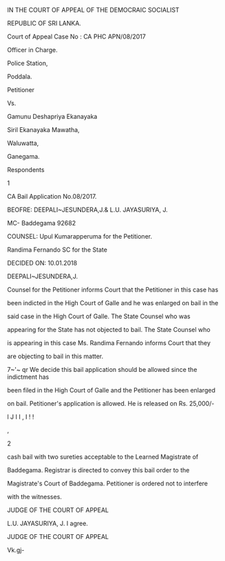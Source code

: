IN THE COURT OF APPEAL OF THE DEMOCRAIC SOCIALIST

REPUBLIC OF SRI LANKA.

Court of Appeal Case No : CA PHC APN/08/2017

Officer in Charge.

Police Station,

Poddala.

Petitioner

Vs.

Gamunu Deshapriya Ekanayaka

Siril Ekanayaka Mawatha,

Waluwatta,

Ganegama.

Respondents

1

CA Bail Application No.08/2017.

BEOFRE: DEEPALI~JESUNDERA,J.& L.U. JAYASURIYA, J.

MC- Baddegama 92682

COUNSEL: Upul Kumarapperuma for the Petitioner.

Randima Fernando SC for the State

DECIDED ON: 10.01.2018

DEEPALI~JESUNDERA,J.

Counsel for the Petitioner informs Court that the Petitioner in this case has

been indicted in the High Court of Galle and he was enlarged on bail in the

said case in the High Court of Galle. The State Counsel who was

appearing for the State has not objected to bail. The State Counsel who

is appearing in this case Ms. Randima Fernando informs Court that they

are objecting to bail in this matter.

7~'~ qr We decide this bail application should be allowed since the indictment has

been filed in the High Court of Galle and the Petitioner has been enlarged

on bail. Petitioner's application is allowed. He is released on Rs. 25,000/-

l J I I , I ! !

,

2

cash bail with two sureties acceptable to the Learned Magistrate of

Baddegama. Registrar is directed to convey this bail order to the

Magistrate's Court of Baddegama. Petitioner is ordered not to interfere

with the witnesses.

JUDGE OF THE COURT OF APPEAL

L.U. JAYASURIYA, J. I agree.

JUDGE OF THE COURT OF APPEAL

Vk.gj-